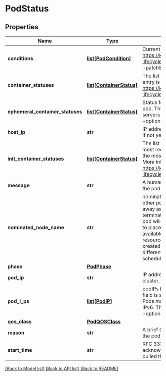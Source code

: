 # PodStatus

## Properties
Name | Type | Description | Notes
------------ | ------------- | ------------- | -------------
**conditions** | [**list[PodCondition]**](PodCondition.md) | Current service state of pod. More info: https://kubernetes.io/docs/concepts/workloads/pods/pod-lifecycle#pod-conditions +optional +patchMergeKey&#x3D;type +patchStrategy&#x3D;merge | [optional] 
**container_statuses** | [**list[ContainerStatus]**](ContainerStatus.md) | The list has one entry per container in the manifest. Each entry is currently the output of &#x60;docker inspect&#x60;. More info: https://kubernetes.io/docs/concepts/workloads/pods/pod-lifecycle#pod-and-container-status +optional | [optional] 
**ephemeral_container_statuses** | [**list[ContainerStatus]**](ContainerStatus.md) | Status for any ephemeral containers that have run in this pod. This field is alpha-level and is only populated by servers that enable the EphemeralContainers feature. +optional | [optional] 
**host_ip** | **str** | IP address of the host to which the pod is assigned. Empty if not yet scheduled. +optional | [optional] 
**init_container_statuses** | [**list[ContainerStatus]**](ContainerStatus.md) | The list has one entry per init container in the manifest. The most recent successful init container will have ready &#x3D; true, the most recently started container will have startTime set. More info: https://kubernetes.io/docs/concepts/workloads/pods/pod-lifecycle#pod-and-container-status | [optional] 
**message** | **str** | A human readable message indicating details about why the pod is in this condition. +optional | [optional] 
**nominated_node_name** | **str** | nominatedNodeName is set only when this pod preempts other pods on the node, but it cannot be scheduled right away as preemption victims receive their graceful termination periods. This field does not guarantee that the pod will be scheduled on this node. Scheduler may decide to place the pod elsewhere if other nodes become available sooner. Scheduler may also decide to give the resources on this node to a higher priority pod that is created after preemption. As a result, this field may be different than PodSpec.nodeName when the pod is scheduled. +optional | [optional] 
**phase** | [**PodPhase**](PodPhase.md) |  | [optional] 
**pod_ip** | **str** | IP address allocated to the pod. Routable at least within the cluster. Empty if not yet allocated. +optional | [optional] 
**pod_i_ps** | [**list[PodIP]**](PodIP.md) | podIPs holds the IP addresses allocated to the pod. If this field is specified, the 0th entry must match the podIP field. Pods may be allocated at most 1 value for each of IPv4 and IPv6. This list is empty if no IPs have been allocated yet. +optional +patchStrategy&#x3D;merge +patchMergeKey&#x3D;ip | [optional] 
**qos_class** | [**PodQOSClass**](PodQOSClass.md) |  | [optional] 
**reason** | **str** | A brief CamelCase message indicating details about why the pod is in this state. e.g. &#39;Evicted&#39; +optional | [optional] 
**start_time** | **str** | RFC 3339 date and time at which the object was acknowledged by the Kubelet. This is before the Kubelet pulled the container image(s) for the pod. +optional | [optional] 

[[Back to Model list]](../README.md#documentation-for-models) [[Back to API list]](../README.md#documentation-for-api-endpoints) [[Back to README]](../README.md)


